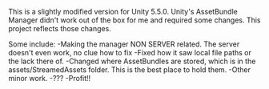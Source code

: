 This is a slightly modified version for Unity 5.5.0.  Unity's AssetBundle Manager didn't work out of the box for me and required some changes.  This project reflects those changes.

Some include:
-Making the manager NON SERVER related.  The server doesn't even work, no clue how to fix
-Fixed how it saw local file paths or the lack there of.
-Changed where AssetBundles are stored, which is in the assets/StreamedAssets folder.  This is the best place to hold them.
-Other minor work.
-???
-Profit!!